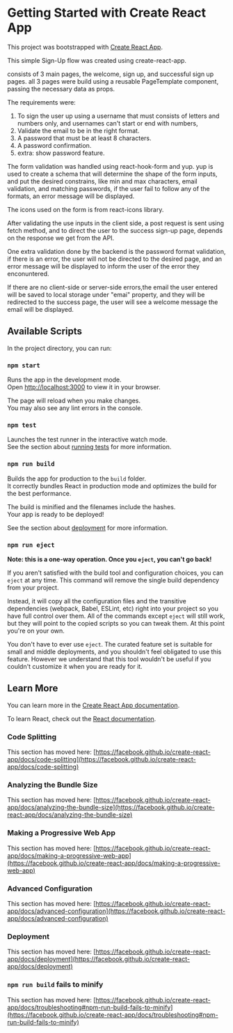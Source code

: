 # Getting Started with Create React App

This project was bootstrapped with [Create React App](https://github.com/facebook/create-react-app).

This simple Sign-Up flow was created using create-react-app.

consists of 3 main pages, the welcome, sign up, and successful sign up pages.
all 3 pages were build using a reusable PageTemplate component, passing the necessary data as props.

The requirements were:
1. To sign the user up using a username that must consists of letters and numbers only, and usernames can't start or end with numbers,
2. Validate the email to be in the right format.
3. A password that must be at least 8 characters.
4. A password confirmation.
5. extra: show password feature.

The form validation was handled using react-hook-form and yup.
yup is used to create a schema that will determine the shape of the form inputs, and put the desired constrains, like min and max characters, email validation, and matching passwords, if the user fail to follow any of the formats, an error message will be displayed.

The icons used on the form is from react-icons library.

After validating the use inputs in the client side, a post request is sent using fetch method, and to direct the user to the success sign-up page, depends on the response we get from the API.

One extra validation done by the backend is the password format validation, if there is an error, the user will not be directed to the desired page, and an error message will be displayed to inform the user of the error they enconuntered.

If there are no client-side or server-side errors,the email the user entered will be saved to local storage under "emai" property, and they will be redirected to the success page, the user will see a welcome message the email will be displayed.


## Available Scripts

In the project directory, you can run:

### `npm start`

Runs the app in the development mode.\
Open [http://localhost:3000](http://localhost:3000) to view it in your browser.

The page will reload when you make changes.\
You may also see any lint errors in the console.

### `npm test`

Launches the test runner in the interactive watch mode.\
See the section about [running tests](https://facebook.github.io/create-react-app/docs/running-tests) for more information.

### `npm run build`

Builds the app for production to the `build` folder.\
It correctly bundles React in production mode and optimizes the build for the best performance.

The build is minified and the filenames include the hashes.\
Your app is ready to be deployed!

See the section about [deployment](https://facebook.github.io/create-react-app/docs/deployment) for more information.

### `npm run eject`

**Note: this is a one-way operation. Once you `eject`, you can't go back!**

If you aren't satisfied with the build tool and configuration choices, you can `eject` at any time. This command will remove the single build dependency from your project.

Instead, it will copy all the configuration files and the transitive dependencies (webpack, Babel, ESLint, etc) right into your project so you have full control over them. All of the commands except `eject` will still work, but they will point to the copied scripts so you can tweak them. At this point you're on your own.

You don't have to ever use `eject`. The curated feature set is suitable for small and middle deployments, and you shouldn't feel obligated to use this feature. However we understand that this tool wouldn't be useful if you couldn't customize it when you are ready for it.

## Learn More

You can learn more in the [Create React App documentation](https://facebook.github.io/create-react-app/docs/getting-started).

To learn React, check out the [React documentation](https://reactjs.org/).

### Code Splitting

This section has moved here: [https://facebook.github.io/create-react-app/docs/code-splitting](https://facebook.github.io/create-react-app/docs/code-splitting)

### Analyzing the Bundle Size

This section has moved here: [https://facebook.github.io/create-react-app/docs/analyzing-the-bundle-size](https://facebook.github.io/create-react-app/docs/analyzing-the-bundle-size)

### Making a Progressive Web App

This section has moved here: [https://facebook.github.io/create-react-app/docs/making-a-progressive-web-app](https://facebook.github.io/create-react-app/docs/making-a-progressive-web-app)

### Advanced Configuration

This section has moved here: [https://facebook.github.io/create-react-app/docs/advanced-configuration](https://facebook.github.io/create-react-app/docs/advanced-configuration)

### Deployment

This section has moved here: [https://facebook.github.io/create-react-app/docs/deployment](https://facebook.github.io/create-react-app/docs/deployment)

### `npm run build` fails to minify

This section has moved here: [https://facebook.github.io/create-react-app/docs/troubleshooting#npm-run-build-fails-to-minify](https://facebook.github.io/create-react-app/docs/troubleshooting#npm-run-build-fails-to-minify)

